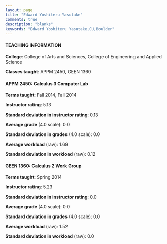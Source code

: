 ```yaml
---
layout: page
title: "Edward Yoshiteru Yasutake" 
comments: true
description: "blanks"
keywords: "Edward Yoshiteru Yasutake,CU,Boulder"
---
```

<head>
<script src="https://ajax.googleapis.com/ajax/libs/jquery/2.1.3/jquery.min.js"></script>
<script src="https://dl.dropboxusercontent.com/s/pc42nxpaw1ea4o9/highcharts.js?dl=0"></script>
<!-- <script src="../assets/js/highcharts.js"></script> -->
<style type="text/css">@font-face {
	font-family: "Bebas Neue";
	src: url(https://www.filehosting.org/file/details/544349/BebasNeue Regular.otf) format("opentype");
	}
	h1.Bebas { 
		font-family: "Bebas Neue", Verdana, Tahoma;
	}
</style>
</head>
	   
#### TEACHING INFORMATION

**College**: College of Arts and Sciences, College of Engineering and Applied Science

**Classes taught**: APPM 2450, GEEN 1360

#### APPM 2450: Calculus 3 Computer Lab

**Terms taught**: Fall 2014, Fall 2014

**Instructor rating**: 5.13

**Standard deviation in instructor rating**: 0.13

**Average grade** (4.0 scale): 0.0

**Standard deviation in grades** (4.0 scale): 0.0

**Average workload** (raw): 1.69

**Standard deviation in workload** (raw): 0.12

#### GEEN 1360: Calculus 2 Work Group

**Terms taught**: Spring 2014

**Instructor rating**: 5.23

**Standard deviation in instructor rating**: 0.0

**Average grade** (4.0 scale): 0.0

**Standard deviation in grades** (4.0 scale): 0.0

**Average workload** (raw): 1.52

**Standard deviation in workload** (raw): 0.0

